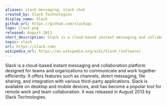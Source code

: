 ```yaml
---
aliases: slack messaging, slack chat
created_by: Slack Technologies
display_name: Slack
github_url: https://github.com/slackapi
logo: slack.png
released: August 2013
short_description: Slack is a cloud-based instant messaging and collaboration platform for teams and organizations.
topic: slack
url: https://slack.com/
wikipedia_url: https://en.wikipedia.org/wiki/Slack_(software)
---
```

Slack is a cloud-based instant messaging and collaboration platform designed for teams and organizations to communicate and work together efficiently. It offers features such as channels, direct messaging, file sharing, and integration with various third-party applications. Slack is available on desktop and mobile devices, and has become a popular tool for remote work and team collaboration. It was released in August 2013 by Slack Technologies.
